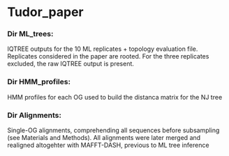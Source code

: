# Tudor_paper

### Dir ML_trees:
IQTREE outputs for the 10 ML replicates + topology evaluation file. Replicates considered in the paper are rooted. For the three replicates excluded, the raw IQTREE output is present.
  
### Dir HMM_profiles:
HMM profiles for each OG used to build the distanca matrix for the NJ tree
  
###  Dir Alignments:
Single-OG alignments, comprehending all sequences before subsampling (see Materials and Methods). All alignments were later merged and realigned altogehter with MAFFT-DASH, previous to ML tree inference
